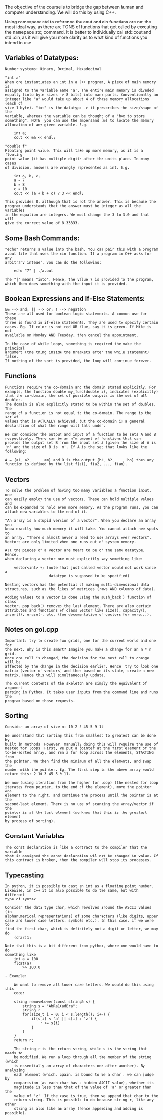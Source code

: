 The objective of the course is to bridge the gap between human and computer
understanding. We will do this by using C++.

Using namespace std to reference the cout and cin functions are not the most
ideal way, as there are TONS of functions that get called by executing the
namepace std; command. It is better to individually call std::cout and
std::cin, as it will give you more clarity as to what kind of functions you
intend to use.

Variables of Datatypes:
-----------------------
	Number systems: Binary, Decimal, Hexadecimal

	"int a"
	When one instantiates an int in a C++ program, A piece of main memory is
	assigned to the variable name 'a'. The entire main memory is diveded
	equally (into byte sizes -> 8 bits) into many parts. Conventionally an
	integer like "a" would take up about 4 of those memory allocations (each of
	size 1 byte). "int" is the datatype -> it prescribes the size/shape of the
	variable, whereas the variable can be thought of a "box to store
	something". NOTE: you can use the ampersand (&) to locate the memory
	allocation of any given variable. E.g.

		int a;
		cout << &a << endl;
		
	"double f"
	Floating point value. This will take up more memory, as it is a floating 
	point value (it has	multiple digits after the units place. In many cases
	of division, answers are wrongly represented as int. E.g.

		int a, b, c;
		a = 7
		b = 8
		c = 10
		cout << (a + b + c) / 3 << endl;

	This provides 8, although that is not the answer. This is because the
	program understands that the answer must be integer as all the variables
	in the equation are integers. We must change the 3 to 3.0 and that will
	give the correct value of 8.33333.

Some Bash Commands:
-------------------
	"echo" returns a value into the bash. You can pair this with a program
	a.out file that uses the cin function. If a program in C++ asks for any
	arbitrary integer, you can do the following:

		echo "7" | ./a.out 
		
	The "|" means "into". Hence, the value 7 is provided to the program,
	which then does something with the input it is provided. 
		
Boolean Expressions and If-Else Statements:
------------------------------------------

	&& --> and; || --> or; ! --> negation
	These are all used for boolean logic statements. A common use for these
	three is found in if-else statements. They are used to specify certain
	cases. Eg. If color is not red OR blue, say it is green. If Mike is not
	available on Monday AND Tuesday, then cancel the appointment. 

	In the case of while loops, something is required the make the principal
	argument (the thing inside the brackets after the while statement) false.
	If nothing of the sort is provided, the loop will continue forever. 

Functions
---------

	Functions require the co-domain and the domain stated explicitly. For
	example, the function double my_func(double x), indicates (explicitly)
	that the co-domain, the set of possible outputs is the set of all doubles.
	The domain is also explicitly stated to be within the set of doubles. The
	range of a function is not equal to the co-domain. The range is the set of
	values that is ACTUALLY achieved, but the co-domain is a general
	declaration of what the range will fall under. 

	We can consider the output and input of a function to be sets A and B
	respectively. There can be an n^m amount of functions that can
	provide the output set B from the input set A (given the size of A is 
	'n' and the size of B is 'm'. If A is the set that looks like the following:

	A = {a1, a2, ..., am} and B is the output {b1, b2, ..., bn} then any
	function is defined by the list f(a1), f(a2, ..., f(am). 
	
Vectors
-------

	To solve the problem of having too many variables a function input, one
	can easily employ the use of vectors. These can hold multiple values and
	can be expanded to hold even more memory. As the program runs, you can
	attach new variables to the end of it. 

	"An array is a stupid version of a vector". When you declare an array you
	know exactly how much memory it will take. You cannot attach new spots to
	an array. "There's almost never a need to use arrays over vectors".
	Vectors are only limited when one runs out of system memory. 

	All the pieces of a vector are meant to be of the same datatype. Hence,
	when declaring a vector one must explicitly say something like:

		vector<int> v; (note that just called vector would not work since a
						datatype is supposed to be specified)
	
	Nesting vectors has the potential of making multi-dimensional data
	structures, such as the likes of matrices (rows AND columns of data). 
	
	Adding values to a vector is done using the push_back() function of class
	vector. pop_back() removes the last element. There are also certain
	attributes and functions of class vector like size(), capacity(),
	insert(), erase(), etc. (See documentation of vectors for more...). 

Notes on gol.cpp
----------------

	Important: try to create two grids, one for the current world and one for
	the next. Why is this smart? Imagine you make a change for an n * n grid.
	Once one cell is changed, the decision for the next cell to change will be
	affected by the change in the decision earlier. Hence, try to look one
	matrix (vector of vectors) and then based on its state, create a new
	matrix. Hence this will simultaneously update.

	The current contents of the skeleton are simply the equivalent of argument
	parsing in Python. It takes user inputs from the command line and runs the
	program based on those requests.
	
Sorting
-------

	Consider an array of size n: 10 2 3 45 5 9 11
	
	We understand that sorting this from smallest to greatest can be done by
	built in methods. However, manually doing this will require the use of
	nested for loops. First, we put a pointer at the first element of the
	to-be-sorted array, and run a for loop across the elements, STARTING from
	the pointer. We then find the minimum of all the elements, and swap the
	number with the pointer. Eg. The first step in the above array would
	return this: 2 10 3 45 5 9 11.

	We now (using iteration from the higher for loop) (the nested for loop
	iterates from pointer, to the end of the element), move the pointer one
	element to the right, and continue the process until the pointer is at the
	second-last element. There is no use of scanning the array/vector if the
	pointer is at the last element (we know that this is the greatest element
	by process of sorting). 

Constant Variables
------------------

	The const declaration is like a contract to the compiler that the variable
	that is assigned the const declaration wil not be changed in value. If
	this contract is broken, then the compiler will stop its processes. 

Typecasting
-----------

	In python, it is possible to cast an int as a floating point number.
	Likewise, in C++ it is also possible to do the same, but with different
	type of syntax. 

	Consider the data type char, which revolves around the ASCII values (in
	alphanumerical representations) of some characters (like digits, upper
	case and lower case letters, symbols etc.). In this case, if we were to
	find the first char, which is definitely not a digit or letter, we may do 
		(char)1; 

	Note that this is a bit different from python, where one would have to do
	something like
		int a = 100
		float(a)
			>> 100.0

	- Example: 
		
		We want to remove all lower case letters. We would do this using this
		code:

		string removeLower(const string& s) {
			string s = "AbRa1CadBra";
			string r;
			for(size_t i = 0; i < s.length(); i++) {
				if(s[i] < 'a' || s[i] > 'z') {
					r += s[i]
				}
			}
		}
		return r;

		The string r is the return string, while s is the string that needs to
		be modified. We run a loop through all the member of the string (which
		is essentially an array of characters one after another). By analyzing
		each element (which, again, is bound to be a char), we can judge by
		comparision (as each char has a hidden ASCII value), whether its
		magnitude is less than that of the value of 'a' or greater than the
		value of 'z'. If the case is true, then we append that char to the
		return string. This is possible to do because string r, like any other
		string is also like an array (hence appending and adding is possible). 




	

	



